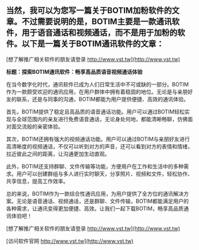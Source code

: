 ## **当然，我可以为您写一篇关于BOTIM加粉软件的文章。不过需要说明的是，BOTIM主要是一款通讯软件，用于语音通话和视频通话，而不是用于加粉的软件。以下是一篇关于BOTIM通讯软件的文章：**

[想了解推广相关软件的朋友请登录 http://www.vst.tw](http://www.vst.tw)

**标题：探索BOTIM通讯软件：畅享高品质语音视频通话体验**

在当今数字化时代，通讯软件已成为人们日常生活中不可或缺的一部分。BOTIM作为一款颇受欢迎的通讯应用，在用户群体中拥有着稳固的地位。无论是与亲朋好友的联系，还是与同事的沟通，BOTIM都能为用户提供便捷、高效的通讯体验。

首先，BOTIM提供了稳定且高品质的语音通话功能。用户可以通过BOTIM轻松实现与全球范围内的亲友进行免费语音通话，无论身处何地，都能清晰畅聊，仿佛面对面交流般的亲密体验。

其次，BOTIM还拥有强大的视频通话功能。用户可以通过BOTIM与亲朋好友进行高清晰度的视频通话，不仅可以听到对方的声音，还可以看到对方的表情和情绪，拉近彼此之间的距离，让沟通更加生动直观。

此外，BOTIM还支持群聊、文件传输等功能，方便用户在工作和生活中的多种需求。用户可以创建群组与多人进行实时聊天，分享照片、视频和文件，轻松协作、共享信息，提高工作效率。

总的来说，BOTIM作为一款综合性通讯应用，为用户提供了全方位的通讯解决方案。无论是语音通话、视频通话，还是群聊、文件传输，BOTIM都能满足用户的各种需求，让通讯变得更加便捷、高效。让我们一起下载BOTIM，畅享高品质通讯体验吧！

[想了解推广相关软件的朋友请登录 http://www.vst.tw](http://www.vst.tw)


[访问软件官网 http://www.vst.tw](http://www.vst.tw)

